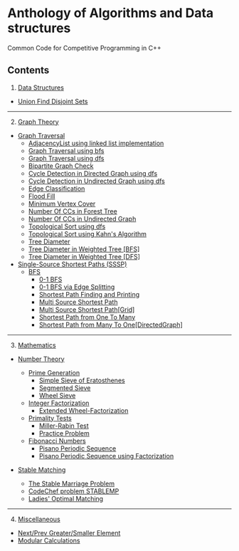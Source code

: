 # Anthology of Algorithms and Data structures
 Common Code for Competitive Programming in C++
 
## Contents
 1. [Data Structures](Data-Structures)
   - [Union Find Disjoint Sets](Data-Structures/UnionFindDisjointSets.cpp)

---

 2. [Graph Theory](Graph-Theory)
   - [Graph Traversal](Graph-Theory/Graph-Traversal)
     - [AdjacencyList using linked list implementation](Graph-Theory/Graph-Traversal/AdjacencyList[LinkedLlist].cpp)
     - [Graph Traversal using bfs](Graph-Theory/Graph-Traversal/GraphTraversal[BFS].cpp)
     - [Graph Traversal using dfs](Graph-Theory/Graph-Traversal/GraphTraversal[DFS].cpp)
     - [Bipartite Graph Check](Graph-Theory/Graph-Traversal/BipartiteGraph.cpp)
     - [Cycle Detection in Directed Graph using dfs](Graph-Theory/Graph-Traversal/CycleDetection[DirectedGraph_dfs].cpp)
     - [Cycle Detection in Undirected Graph using dfs](Graph-Theory/Graph-Traversal/CycleDetection[UndirectedGraph_dfs].cpp)
     - [Edge Classification](Graph-Theory/Graph-Traversal/EdgeClassification.cpp)
     - [Flood Fill](Graph-Theory/Graph-Traversal/FloodFill.cpp)
     - [Minimum Vertex Cover](Graph-Theory/Graph-Traversal/MinimumVertexCover[Tree].cpp)
     - [Number Of CCs in Forest Tree](Graph-Theory/Graph-Traversal/NumberOfCCs[ForestTree].cpp)
     - [Number Of CCs in Undirected Graph](Graph-Theory/Graph-Traversal/NumberOfCCs[UndirectedGraph].cpp)
     - [Topological Sort using dfs](Graph-Theory/Graph-Traversal/TopologicalSort[DFS].cpp)
     - [Topological Sort using Kahn's Algorithm](Graph-Theory/Graph-Traversal/TopologicalSort[KahnsAlgorithm].cpp)
     - [Tree Diameter](Graph-Theory/Graph-Traversal/TreeDiameter.cpp)
     - [Tree Diameter in Weighted Tree [BFS]](Graph-Theory/Graph-Traversal/TreeDiameter[Weighted-BFS].cpp)
     - [Tree Diameter in Weighted Tree [DFS]](Graph-Theory/Graph-Traversal/TreeDiameter[Weighted-DFS].cpp)
   - [Single-Source Shortest Paths (SSSP)](Graph-Theory/Single-Source-Shortest-Paths-(SSSP))
     - [BFS](Graph-Theory/Single-Source-Shortest-Paths-(SSSP)/BFS)
       - [0-1 BFS](Graph-Theory/Single-Source-Shortest-Paths-(SSSP)/BFS/0-1-BFS.cpp)
       - [0-1 BFS via Edge Splitting](Graph-Theory/Single-Source-Shortest-Paths-(SSSP)/BFS/0-1-BFS-via-EdgeSplitting.cpp)
       - [Shortest Path Finding and Printing](Graph-Theory/Single-Source-Shortest-Paths-(SSSP)/BFS/SPFindingAndPrinting.cpp)
       - [Multi Source Shortest Path](Graph-Theory/Single-Source-Shortest-Paths-(SSSP)/BFS/MSSP.cpp)
       - [Multi Source Shortest Path[Grid]](Graph-Theory/Single-Source-Shortest-Paths-(SSSP)/BFS/MSSP[Grid].cpp)
       - [Shortest Path from One To Many](Graph-Theory/Single-Source-Shortest-Paths-(SSSP)/BFS/OneToMany.cpp)
       - [Shortest Path from Many To One[DirectedGraph]](Graph-Theory/Single-Source-Shortest-Paths-(SSSP)/BFS/ManyToOne[DirectedGraph].cpp)

---

 3. [Mathematics](Mathematics)
   - [Number Theory](Mathematics/Number-Theory)
     - [Prime Generation](Mathematics/Number-Theory/Prime-Generation)
       - [Simple Sieve of Eratosthenes](Mathematics/Number-Theory/Prime-Generation/Simple-Sieve-Eratosthenes.cpp)
       - [Segmented Sieve](Mathematics/Number-Theory/Prime-Generation/Segmented-Sieve.cpp)
       - [Wheel Sieve](Mathematics/Number-Theory/Prime-Generation/Wheel-Sieve.cpp)
     - [Integer Factorization](Mathematics/Number-Theory/Integer-Factorization)
       - [Extended Wheel-Factorization](Mathematics/Number-Theory/Integer-Factorization/Extended-Wheel-Factorization.cpp)
     - [Primality Tests](Mathematics/Number-Theory/Primality-Tests)
       - [Miller-Rabin Test](Mathematics/Number-Theory/Primality-Tests/Miller-Rabin-Test.cpp)
       - [Practice Problem](Mathematics/Number-Theory/Primality-Tests/GCPC'15[Divisions-F].cpp)
     - [Fibonacci Numbers](Mathematics/Number-Theory/Fibonacci-Numbers)
       - [Pisano Periodic Sequence](Mathematics/Number-Theory/Fibonacci-Numbers/pisano-periodic-sequence.cpp)
       - [Pisano Periodic Sequence using Factorization](Mathematics/Number-Theory/Fibonacci-Numbers/pisano-periodic-sequence[Factorization].cpp)
       
   - [Stable Matching](Mathematics/Stable-Matching)
     - [The Stable Marriage Problem](Mathematics/Stable-Matching/ICPC-Live-Archive-3837-The-Stable-Marriage-Problem.cpp)
     - [CodeChef problem STABLEMP](Mathematics/Stable-Matching/CodeChef[STABLEMP].cpp)
     - [Ladies' Optimal Matching](Mathematics/Stable-Matching/UVa-1175-Ladies'-Choice.cpp)

---

 4. [Miscellaneous](Miscellaneous)
   - [Next/Prev Greater/Smaller Element](Miscellaneous/Next-Prev-Greater-Smaller-Element[using_stack].cpp)
   - [Modular Calculations](Miscellaneous/Modular-Calculations.cpp)
  
